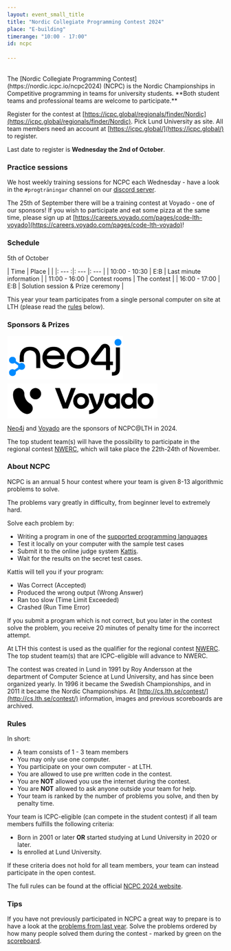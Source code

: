 ```yaml
---
layout: event_small_title
title: "Nordic Collegiate Programming Contest 2024"
place: "E-building"
timerange: "10:00 - 17:00"
id: ncpc

---
```


<br />
The [Nordic Collegiate Programming Contest](https://nordic.icpc.io/ncpc2024) (NCPC) is the Nordic Championships in Competitive programming in teams for university students. **Both student teams and professional teams are welcome to participate.**

Register for the contest at [https://icpc.global/regionals/finder/Nordic](https://icpc.global/regionals/finder/Nordic). Pick Lund University as site. All team members need an account at [https://icpc.global/](https://icpc.global/) to register.

Last date to register is **Wednesday the 2nd of October**.

### Practice sessions
We host weekly training sessions for NCPC each Wednesday - have a look in the `#progträningar` channel on our [discord server](https://discord.gg/NpnXYj4).

The 25th of September there will be a training contest at Voyado - one of our sponsors! If you wish to participate and eat some pizza at the same time, please sign up at [https://careers.voyado.com/pages/code-lth-voyado](https://careers.voyado.com/pages/code-lth-voyado)!

### Schedule

5th of October

<style>
td, th {padding: 5px;}
</style>


| Time  | Place | |
|: ---  :|: --- |: --- |
| 10:00 - 10:30 | E:B | Last minute information |
| 11:00 - 16:00 | Contest rooms | The contest |
| 16:00 - 17:00 | E:B | Solution session & Prize ceremony |

This year your team participates from a single personal computer on site at LTH (please read the [rules](#rules) below).


### Sponsors & Prizes
<div style="display: flex; align-items: center; flex-wrap: wrap; gap: 10px">
    <img style="max-width: calc(min(100%, 270px))" src="/assets/images/2022/Neo4j-logo_color.png">
    <img style="max-width: calc(min(100%, 350px))" src="/assets/images/2023/voyado-logo-black.png">
</div>

[Neo4j](https://neo4j.com/) and [Voyado](https://voyado.com/) are the sponsors of NCPC@LTH in 2024.

The top student team(s) will have the possibility to participate in the regional contest [NWERC](https://www.nwerc.eu), which will take place the 22th-24th of November.

<a name="about"></a>

### About NCPC

NCPC is an annual 5 hour contest where your team is given 8-13 algorithmic problems to solve.

The problems vary greatly in difficulty, from beginner level to extremely hard.

Solve each problem by:
- Writing a program in one of the [supported programming languages](https://open.kattis.com/help)
- Test it locally on your computer with the sample test cases
- Submit it to the online judge system [Kattis](https://open.kattis.com).
- Wait for the results on the secret test cases.

Kattis will tell you if your program:
- Was Correct (Accepted)
- Produced the wrong output (Wrong Answer)
- Ran too slow (Time Limit Exceeded)
- Crashed (Run Time Error)

If you submit a program which is not correct, but you later in the contest solve the problem, you receive 20 minutes of penalty time for the incorrect attempt.

At LTH this contest is used as the qualifier for the regional contest [NWERC](https://www.nwerc.eu). The top student team(s) that are ICPC-eligible will advance to NWERC.

The contest was created in Lund in 1991 by Roy Andersson at the department of Computer Science at Lund University, and has since been organized yearly. In 1996 it became the Swedish Championships, and in 2011 it became the Nordic Championships. At [http://cs.lth.se/contest/](http://cs.lth.se/contest/) information, images and previous scoreboards are archived.

<a name="rules"></a>

### Rules

In short:

- A team consists of 1 - 3 team members
- You may only use one computer.
- You participate on your own computer - at LTH.
- You are allowed to use pre written code in the contest.
- You are **NOT** allowed you use the internet during the contest.
- You are **NOT** allowed to ask anyone outside your team for help.
- Your team is ranked by the number of problems you solve, and then by penalty time.

Your team is ICPC-eligible (can compete in the student contest) if all team members fulfills the following criteria:
- Born in 2001 or later **OR** started studying at Lund University in 2020 or later.
- Is enrolled at Lund University.

If these criteria does not hold for all team members, your team can instead participate in the open contest.

The full rules can be found at the official [NCPC 2024 website](https://nordic.icpc.io/ncpc2024/compete#rules).

### Tips

If you have not previously participated in NCPC a great way to prepare is to have a look at the [problems from last year](https://ncpc23.kattis.com/problems). Solve the problems ordered by how many people solved them during the contest - marked by green on the [scoreboard](https://ncpc23.kattis.com/standings).